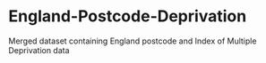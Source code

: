 # England-Postcode-Deprivation
Merged dataset containing England postcode and Index of Multiple Deprivation data

